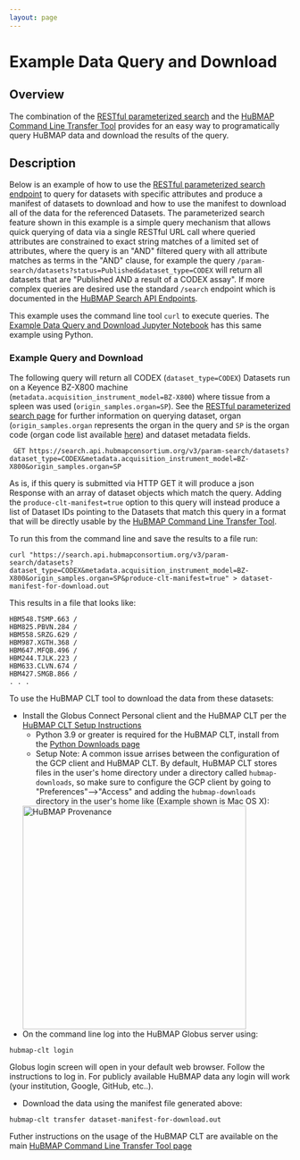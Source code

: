 ```yaml
---
layout: page
---
```

# Example Data Query and Download

## Overview
The combination of the [RESTful parameterized search](index.html) and the [HuBMAP Command Line Transfer Tool](../clt/index.html) provides for an easy way to programatically query HuBMAP data and download the results of the query.

## Description
Below is an example of how to use the [RESTful parameterized search endpoint](index.html) to query for datasets with specific attributes and produce a manifest of datasets to download and how to use the manifest to download all of the data for the referenced Datasets. The parameterized search feature shown in this example is a simple query mechanism that allows quick querying of data via a single RESTful URL call where queried attributes are constrained to exact string matches of a limited set of attributes, where the query is an "AND" filtered query with all attribute matches as terms in the "AND" clause, for example the query `/param-search/datasets?status=Published&dataset_type=CODEX` will return all datasets that are "Published AND a result of a CODEX assay".  If more complex queries are desired use the standard `/search` endpoint which is documented in the [HuBMAP Search API Endpoints](https://smart-api.info/ui/7aaf02b838022d564da776b03f357158).

This example uses the command line tool `curl` to execute queries.  The [Example Data Query and Download Jupyter Notebook](https://github.com/hubmapconsortium/search-api/blob/main/examples/Parameter%20Search%20and%20Download%20Tutorial.ipynb) has this same example using Python.

### Example Query and Download

The following query will return all CODEX (`dataset_type=CODEX`) Datasets run on a Keyence BZ-X800 machine (`metadata.acquisition_instrument_model=BZ-X800`) where tissue from a spleen was used (`origin_samples.organ=SP`).  See the [RESTful parameterized search page](index.html) for further information on querying dataset, organ (`origin_samples.organ` represents the organ in the query and `SP` is the organ code (organ code list available [here](schema-sample.html#organ-attribute-values)) and dataset metadata fields.

```
 GET https://search.api.hubmapconsortium.org/v3/param-search/datasets?dataset_type=CODEX&metadata.acquisition_instrument_model=BZ-X800&origin_samples.organ=SP
```

As is, if this query is submitted via HTTP GET it will produce a json Response with an array of dataset objects which match the query.  Adding the `produce-clt-manifest=true` option to this query will instead produce a list of Dataset IDs pointing to the Datasets that match this query in a format that will be directly usable by the [HuBMAP Command Line Transfer Tool](../clt/index.html).

To run this from the command line and save the results to a file run:
```
curl "https://search.api.hubmapconsortium.org/v3/param-search/datasets?dataset_type=CODEX&metadata.acquisition_instrument_model=BZ-X800&origin_samples.organ=SP&produce-clt-manifest=true" > dataset-manifest-for-download.out
```

This results in a file that looks like:

```
HBM548.TSMP.663 /
HBM825.PBVN.284 /
HBM558.SRZG.629 /
HBM987.XGTH.368 /
HBM647.MFQB.496 /
HBM244.TJLK.223 /
HBM633.CLVN.674 /
HBM427.SMGB.866 /
. . .
```

To use the HuBMAP CLT tool to download the data from these datasets:

  - Install the Globus Connect Personal client and the HuBMAP CLT per the [HuBMAP CLT Setup Instructions](../clt/install-hubmap-clt.html)
    - Python 3.9 or greater is required for the HuBMAP CLT, install from the [Python Downloads page](https://www.python.org/downloads/)
    - Setup Note: A common issue arrises between the configuration of the GCP client and HuBMAP CLT.  By default, HuBMAP CLT stores files in the user's home directory under a directory called `hubmap-downloads`, so make sure to configure the GCP client by going to "Preferences"-->"Access" and adding the `hubmap-downloads` directory in the user's home like (Example shown is Mac OS X):<br/>
    <img src="/images/globus-properties.png" alt="HuBMAP Provenance" width="400"/>
  - On the command line log into the HuBMAP Globus server using:
  ```
  hubmap-clt login
  ```
  Globus login screen will open in your default web browser.  Follow the instructions to log in.  For publicly available HuBMAP data any login will work (your institution, Google, GitHub, etc..).
  - Download the data using the manifest file generated above:
  ```
  hubmap-clt transfer dataset-manifest-for-download.out
  ```

Futher instructions on the usage of the HuBMAP CLT are available on the main [HuBMAP Command Line Transfer Tool page](../clt/index.html)